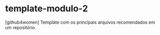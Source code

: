 # template-modulo-2
[github4women] Template com os principais arquivos recomendados em um repositório.
